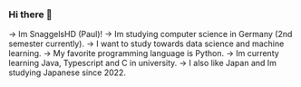 ### Hi there 👋
-> Im SnaggelsHD (Paul)!
-> Im studying computer science in Germany (2nd semester currently).
-> I want to study towards data science and machine learning.
-> My favorite programming language is Python.
-> Im currenty learning Java, Typescript and C in university.
-> I also like Japan and Im studying Japanese since 2022.
